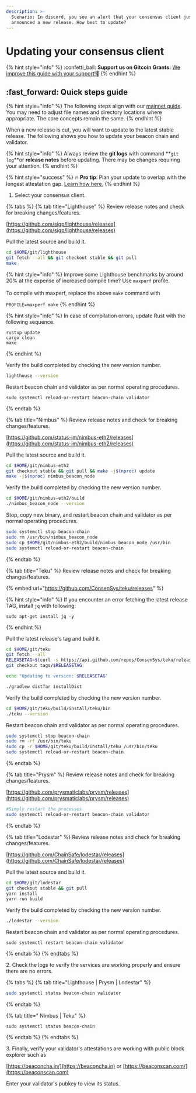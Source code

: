 ```yaml
---
description: >-
  Scenario: In discord, you see an alert that your consensus client just
  announced a new release. How best to update?
---
```


# Updating your consensus client

{% hint style="info" %}
:confetti\_ball: **Support us on Gitcoin Grants:** [We improve this guide with your support!](https://gitcoin.co/grants/1653/eth2-staking-guides-by-coincashew)🙏
{% endhint %}

## :fast\_forward: Quick steps guide

{% hint style="info" %}
The following steps align with our [mainnet guide](../../../guide-or-how-to-setup-a-validator-on-eth2-mainnet/). You may need to adjust file names and directory locations where appropriate. The core concepts remain the same.
{% endhint %}

When a new release is cut, you will want to update to the latest stable release. The following shows you how to update your beacon chain and validator.

{% hint style="info" %}
Always review the **git logs** with command **`git log`**or **release notes** before updating. There may be changes requiring your attention.
{% endhint %}

{% hint style="success" %}
:fire: **Pro tip**: Plan your update to overlap with the longest attestation gap. [Learn how here.](../../../guide-or-how-to-setup-a-validator-on-eth2-mainnet/part-ii-maintenance/finding-the-longest-attestation-slot-gap.md)
{% endhint %}

1. Select your consensus client.

{% tabs %}
{% tab title="Lighthouse" %}
Review release notes and check for breaking changes/features.

[https://github.com/sigp/lighthouse/releases](https://github.com/sigp/lighthouse/releases)



Pull the latest source and build it.

```bash
cd $HOME/git/lighthouse
git fetch --all && git checkout stable && git pull
make
```



{% hint style="info" %}
Improve some Lighthouse benchmarks by around 20% at the expense of increased compile time? Use `maxperf` profile.\
\
To compile with maxperf, replace the above `make` command with

&#x20; `PROFILE=maxperf make`
{% endhint %}



{% hint style="info" %}
In case of compilation errors, update Rust with the following sequence.

```
rustup update
cargo clean
make
```
{% endhint %}



Verify the build completed by checking the new version number.

```bash
lighthouse --version
```



Restart beacon chain and validator as per normal operating procedures.

```
sudo systemctl reload-or-restart beacon-chain validator
```
{% endtab %}

{% tab title="Nimbus" %}
Review release notes and check for breaking changes/features.

[https://github.com/status-im/nimbus-eth2/releases](https://github.com/status-im/nimbus-eth2/releases)



Pull the latest source and build it.

```bash
cd $HOME/git/nimbus-eth2
git checkout stable && git pull && make -j$(nproc) update
make -j$(nproc) nimbus_beacon_node
```



Verify the build completed by checking the new version number.

```bash
cd $HOME/git/nimbus-eth2/build
./nimbus_beacon_node --version
```



Stop, copy new binary, and restart beacon chain and validator as per normal operating procedures.

```bash
sudo systemctl stop beacon-chain
sudo rm /usr/bin/nimbus_beacon_node
sudo cp $HOME/git/nimbus-eth2/build/nimbus_beacon_node /usr/bin
sudo systemctl reload-or-restart beacon-chain
```
{% endtab %}

{% tab title="Teku" %}
Review release notes and check for breaking changes/features.

{% embed url="https://github.com/ConsenSys/teku/releases" %}

{% hint style="info" %}
If you encounter an error fetching the latest release TAG, install `jq` with following:

```
sudo apt-get install jq -y
```
{% endhint %}



Pull the latest release's tag and build it.

```bash
cd $HOME/git/teku
git fetch --all
RELEASETAG=$(curl -s https://api.github.com/repos/ConsenSys/teku/releases/latest | jq -r .tag_name)
git checkout tags/$RELEASETAG

echo "Updating to version: $RELEASETAG"

./gradlew distTar installDist
```



Verify the build completed by checking the new version number.

```bash
cd $HOME/git/teku/build/install/teku/bin
./teku --version
```



Restart beacon chain and validator as per normal operating procedures.

```bash
sudo systemctl stop beacon-chain
sudo rm -rf /usr/bin/teku
sudo cp -r $HOME/git/teku/build/install/teku /usr/bin/teku
sudo systemctl reload-or-restart beacon-chain
```
{% endtab %}

{% tab title="Prysm" %}
Review release notes and check for breaking changes/features.

[https://github.com/prysmaticlabs/prysm/releases](https://github.com/prysmaticlabs/prysm/releases)

```bash
#Simply restart the processes
sudo systemctl reload-or-restart beacon-chain validator
```
{% endtab %}

{% tab title="Lodestar" %}
Review release notes and check for breaking changes/features.

[https://github.com/ChainSafe/lodestar/releases](https://github.com/ChainSafe/lodestar/releases)



Pull the latest source and build it.

```bash
cd $HOME/git/lodestar
git checkout stable && git pull
yarn install
yarn run build
```



Verify the build completed by checking the new version number.

```bash
./lodestar --version
```



Restart beacon chain and validator as per normal operating procedures.

```
sudo systemctl restart beacon-chain validator
```
{% endtab %}
{% endtabs %}

2\. Check the logs to verify the services are working properly and ensure there are no errors.

{% tabs %}
{% tab title="Lighthouse | Prysm | Lodestar" %}
```bash
sudo systemctl status beacon-chain validator
```
{% endtab %}

{% tab title=" Nimbus | Teku" %}
```
sudo systemctl status beacon-chain
```
{% endtab %}
{% endtabs %}

3\. Finally, verify your validator's attestations are working with public block explorer such as

[https://beaconcha.in/](https://beaconcha.in) or [https://beaconscan.com/](https://beaconscan.com)

Enter your validator's pubkey to view its status.
